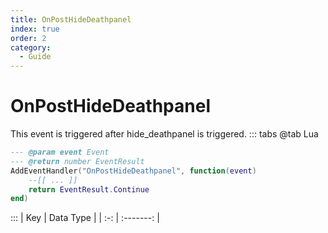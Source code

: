 ```yaml
---
title: OnPostHideDeathpanel
index: true
order: 2
category:
  - Guide
---
```


# OnPostHideDeathpanel
This event is triggered after hide_deathpanel is triggered.
::: tabs
@tab Lua
```lua
--- @param event Event
--- @return number EventResult
AddEventHandler("OnPostHideDeathpanel", function(event)
    --[[ ... ]]
    return EventResult.Continue
end)
```

:::
| Key | Data Type |
| :-: | :-------: |